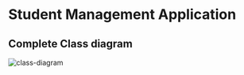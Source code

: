 # Student Management Application
## Complete Class diagram

![class-diagram](\C:\Users\nghie\OneDrive\Desktop\G45_Lexicon\Student_Management_diagram.png)
